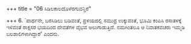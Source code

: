 +++
title = "06 ಸಿಡಿಲಕಾಲದೊಳೆರಗುವನ್ತಿರೆ"

+++
6. `ಪಾರ್ಥನೇ, ಬರಸಿಡಿಲು ಬಡಿವಂತೆ, ಪ್ರಳಯದಲ್ಲಿ ಸಮುದ್ರ ಉಕ್ಕುವಂತೆ, ಭೂಮಿ ಕಂಪಿಸಿ ರಸಾತಳಕ್ಕೆ ಇಳಿವಂತೆ ರಾಕ್ಷಸರ ಭಯದಿಂದ ದೇವತೆಗಳ ವೈಭವ ಅಲುಗಾಡುತ್ತಿದೆ. ನಮಗಿಂತಲೂ ಆ ನಿವಾತಕವಚರು ಇಮ್ಮಡಿ ಬಲಶಾಲಿಗಳಾಗಿದ್ದಾರೆ' ಎಂದನು.